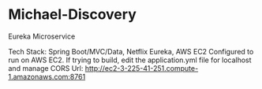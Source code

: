 # Michael-Discovery
Eureka Microservice

Tech Stack: Spring Boot/MVC/Data, Netflix Eureka, AWS EC2
Configured to run on AWS EC2. If trying to build, edit the application.yml file for localhost and manage CORS
Url: http://ec2-3-225-41-251.compute-1.amazonaws.com:8761
